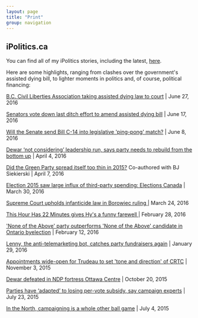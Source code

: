 ```yaml
---
layout: page
title: "Print"
group: navigation
---
```


<h2>iPolitics.ca</h2>

You can find all of my iPolitics stories, including the latest, <a href="http://ipolitics.ca/author/kyle-duggan/">here</a>.


Here are some highlights, ranging from clashes over the government's assisted dying bill, to lighter moments in politics and, of course, political financing:

<a href="http://ipolitics.ca/2016/06/27/b-c-civil-liberties-association-taking-assisted-dying-law-to-court/">B.C. Civil Liberties Association taking assisted dying law to court</a> | June 27, 2016
<br>

<a href="http://ipolitics.ca/2016/06/17/senators-vote-down-last-ditch-effort-to-amend-assisted-dying-bill/">Senators vote down last ditch effort to amend assisted dying bill</a> | June 17, 2016
<br>

<a href="http://ipolitics.ca/2016/06/08/will-the-senate-send-bill-c-14-into-legislative-ping-pong-match/">Will the Senate send Bill C-14 into legislative 'ping-pong' match?</a> | June 8, 2016
<br>

<a href="http://ipolitics.ca/2016/04/28/dewar-not-ruling-out-leadership-run-says-party-needs-to-rebuild-from-the-bottom-up/?nnw-99202">Dewar ‘not considering’ leadership run, says party needs to rebuild from the bottom up</a> | April 4, 2016
<br>

<a href="http://ipolitics.ca/2016/04/07/did-the-green-party-spread-itself-too-thin-in-2015/">Did the Green Party spread itself too thin in 2015?</a> Co-authored with BJ Siekierski | April 7, 2016
<br>

<a href="http://ipolitics.ca/2016/03/30/election-2015-saw-large-influx-of-third-party-spending-elections-canada/">Election 2015 saw large influx of third-party spending: Elections Canada</a> | March 30, 2016
<br>

<a href="http://ipolitics.ca/2016/03/24/supreme-court-upholds-infanticide-law-in-borowiec-ruling/">Supreme Court upholds infanticide law in Borowiec ruling </a>| March 24, 2016
<br>

<a href="http://ipolitics.ca/2016/02/28/this-hour-has-22-minutes-gives-hys-a-funny-farewell/">This Hour Has 22 Minutes gives Hy's a funny farewell </a> | February 28, 2016
<br>

<a href="http://ipolitics.ca/2016/02/12/none-of-the-above-party-outperforms-none-of-the-above-candidate-in-ontario-byelection/">'None of the Above' party outperforms 'None of the Above' candidate in Ontario byelection</a> | February 12, 2016
<br>

<a href="http://ipolitics.ca/2016/01/29/lenny-the-anti-telemarketing-bot-catches-party-fundraisers-again/">Lenny, the anti-telemarketing bot, catches party fundraisers again</a> | January 29, 2016
<br>

<a href="http://ipolitics.ca/2015/11/03/appointments-wide-open-for-trudeau-to-set-tone-and-direction-of-crtc/">Appointments wide-open for Trudeau to set 'tone and direction' of CRTC</a> | November 3, 2015
<br>

<a href="http://ipolitics.ca/2015/10/20/dewar-defeated-in-ndp-fortress-ottawa-centre/">Dewar defeated in NDP fortress Ottawa Centre</a> | October 20, 2015
<br>

<a href="http://ipolitics.ca/2015/07/23/parties-have-adapted-to-losing-per-vote-subsidy-say-campaign-experts/">Parties have ‘adapted’ to losing per-vote subsidy, say campaign experts</a> | July 23, 2015
<br>

<a href="http://ipolitics.ca/2015/07/04/in-the-north-campaigning-is-a-whole-other-ball-game/">In the North, campaigning is a whole other ball game</a> | July 4, 2015
<br>

